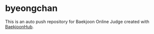 # byeongchan
This is an auto push repository for Baekjoon Online Judge created with [BaekjoonHub](https://github.com/BaekjoonHub/BaekjoonHub).

